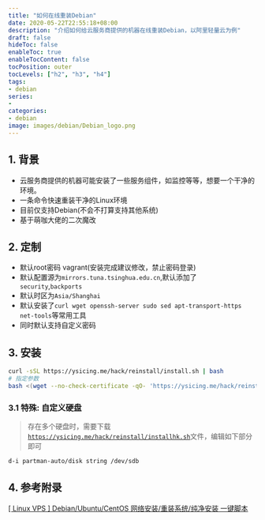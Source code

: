 ```yaml
---
title: "如何在线重装Debian"
date: 2020-05-22T22:55:18+08:00
description: "介绍如何给云服务商提供的机器在线重装Debian，以阿里轻量云为例"
draft: false
hideToc: false
enableToc: true
enableTocContent: false
tocPosition: outer
tocLevels: ["h2", "h3", "h4"]
tags: 
- debian
series:
-
categories: 
- debian
image: images/debian/Debian_logo.png
---
```


## 1. 背景

- 云服务商提供的机器可能安装了一些服务组件，如监控等等，想要一个干净的环境。
- 一条命令快速重装干净的Linux环境
- 目前仅支持Debian(不会不打算支持其他系统)
- 基于萌咖大佬的二次魔改

## 2. 定制

- 默认root密码 vagrant(安装完成建议修改，禁止密码登录)
- 默认配置源为`mirrors.tuna.tsinghua.edu.cn`,默认添加了`security`,`backports`
- 默认时区为`Asia/Shanghai`
- 默认安装了`curl wget openssh-server sudo sed apt-transport-https net-tools`等常用工具
- 同时默认支持自定义密码

## 3. 安装

```bash
curl -sSL https://ysicing.me/hack/reinstall/install.sh | bash
# 指定参数
bash <(wget --no-check-certificate -qO- 'https://ysicing.me/hack/reinstall/install.sh') -p thah6oob7KieChie
```

### 3.1 特殊: 自定义硬盘

> 存在多个硬盘时，需要下载 [`https://ysicing.me/hack/reinstall/installhk.sh`](https://ysicing.me/hack/reinstall/installhk.sh)文件，编辑如下部分即可

```bash
d-i partman-auto/disk string /dev/sdb
```

## 4. 参考附录

[[ Linux VPS ] Debian/Ubuntu/CentOS 网络安装/重装系统/纯净安装 一键脚本](https://moeclub.org/2018/04/03/603/?spm=ysicing.me)